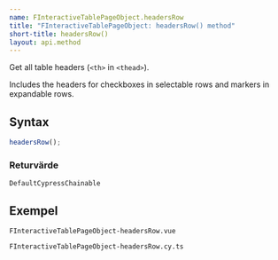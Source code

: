 ```yaml
---
name: FInteractiveTablePageObject.headersRow
title: "FInteractiveTablePageObject: headersRow() method"
short-title: headersRow()
layout: api.method
---
```


Get all table headers (`<th>` in `<thead>`).

Includes the headers for checkboxes in selectable rows and markers in expandable rows.

## Syntax

```ts nocompile nolint
headersRow();
```

### Returvärde

`DefaultCypressChainable`

## Exempel

```import static
FInteractiveTablePageObject-headersRow.vue
```

```import
FInteractiveTablePageObject-headersRow.cy.ts
```
